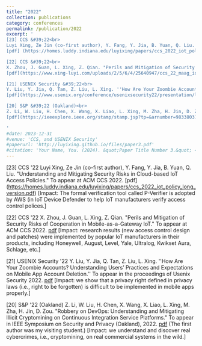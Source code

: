 ```yaml
---
title: "2022"
collection: publications
category: conferences
permalink: /publication/2022
excerpt: '
[23] CCS &#39;22<br>
Luyi Xing, Ze Jin (co-first author), Y. Fang, Y. Jia, B. Yuan, Q. Liu. "Understanding and Mitigating Security Risks in Cloud-based IoT Access Policies." To appear at ACM CCS 2022.
[pdf] (https://homes.luddy.indiana.edu/luyixing/papers/ccs_2022_iot_policy_long_version.pdf) [Impact: The formal verification tool called P-Verifier is adopted by AWS (in IoT Device Defender to help IoT manufacturers verify access control polices.]<br><br>

[22] CCS &#39;22<br>
X. Zhou, J. Guan, L. Xing, Z. Qian. "Perils and Mitigation of Security Risks of Cooperation in Mobile-as-a-Gateway IoT." To appear at ACM CCS 2022.
[pdf](https://www.xing-luyi.com/uploads/2/5/6/4/25640947/ccs_22_maag_iot.pdf) [Impact: research results (new access control design and patches) were implemented by popular IoT manufacturers in their products, including Honeywell, August, Level, Yale, Ultralog, Kwikset Aura, Schlage, etc.]<br><br>

[21] USENIX Security &#39;22<br>
Y. Liu, Y. Jia, Q. Tan, Z. Liu, L. Xing. ''How Are Your Zoombie Accounts? Understanding Users’ Practices and Expectations on Mobile App Account Deletion.'' To appear in the proceedings of Usenix Security 2022.
[pdf](https://www.usenix.org/conference/usenixsecurity22/presentation/liu-yijing) [Impact: we show that a privacy right defined in privacy laws (i.e., right to be forgotten) is difficult to be implemented in mobile apps properly.]<br><br>

[20] S&P &#39;22 (Oakland)<br>
Z. Li, W. Liu, H. Chen, X. Wang, X. Liao, L. Xing, M. Zha, H. Jin, D. Zou. "Robbery on DevOps: Understanding and Mitigating Illicit Cryptomining on Continuous Integration Service Platforms." To appear in IEEE Symposium on Security and Privacy (Oakland), 2022. 
[pdf](https://ieeexplore.ieee.org/stamp/stamp.jsp?tp=&arnumber=9833803) (The first author was my visiting student.) [Impact: we understand and discover real cybercrimes, i.e., cryptomining, on real commercial systems in the wild.]<br><br>

'
#date: 2023-12-31
#venue: 'CCS, and USENIX Security'
#paperurl: 'http://luyixing.github.io/files/paper3.pdf'
#citation: 'Your Name, You. (2024). &quot;Paper Title Number 3.&quot; <i>GitHub Journal of Bugs</i>. 1(3).'
---
```


[23] CCS '22
Luyi Xing, Ze Jin (co-first author), Y. Fang, Y. Jia, B. Yuan, Q. Liu. "Understanding and Mitigating Security Risks in Cloud-based IoT Access Policies." To appear at ACM CCS 2022.
[pdf] (https://homes.luddy.indiana.edu/luyixing/papers/ccs_2022_iot_policy_long_version.pdf) [Impact: The formal verification tool called P-Verifier is adopted by AWS (in IoT Device Defender to help IoT manufacturers verify access control polices.]

[22] CCS '22
X. Zhou, J. Guan, L. Xing, Z. Qian. "Perils and Mitigation of Security Risks of Cooperation in Mobile-as-a-Gateway IoT." To appear at ACM CCS 2022.
[pdf](https://www.xing-luyi.com/uploads/2/5/6/4/25640947/ccs_22_maag_iot.pdf) [Impact: research results (new access control design and patches) were implemented by popular IoT manufacturers in their products, including Honeywell, August, Level, Yale, Ultralog, Kwikset Aura, Schlage, etc.]

[21] USENIX Security '22
Y. Liu, Y. Jia, Q. Tan, Z. Liu, L. Xing. ''How Are Your Zoombie Accounts? Understanding Users’ Practices and Expectations on Mobile App Account Deletion.'' To appear in the proceedings of Usenix Security 2022.
[pdf](https://www.usenix.org/conference/usenixsecurity22/presentation/liu-yijing) [Impact: we show that a privacy right defined in privacy laws (i.e., right to be forgotten) is difficult to be implemented in mobile apps properly.]

[20] S&P '22 (Oakland)
Z. Li, W. Liu, H. Chen, X. Wang, X. Liao, L. Xing, M. Zha, H. Jin, D. Zou. "Robbery on DevOps: Understanding and Mitigating Illicit Cryptomining on Continuous Integration Service Platforms." To appear in IEEE Symposium on Security and Privacy (Oakland), 2022. 
[pdf](https://ieeexplore.ieee.org/stamp/stamp.jsp?tp=&arnumber=9833803) (The first author was my visiting student.) [Impact: we understand and discover real cybercrimes, i.e., cryptomining, on real commercial systems in the wild.]
